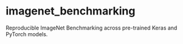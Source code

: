 # imagenet_benchmarking
Reproducible ImageNet Benchmarking across pre-trained Keras and PyTorch models.

